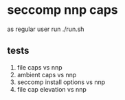 seccomp nnp caps
===

as regular user run ./run.sh

## tests
1. file caps vs nnp
2. ambient caps vs nnp
3. seccomp install options vs nnp
4. file cap elevation vs nnp
